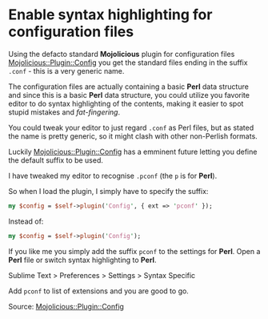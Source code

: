 # Enable syntax highlighting for configuration files

Using the defacto standard **Mojolicious** plugin for configuration files [Mojolicious::Plugin::Config](http://mojolicious.org/perldoc/Mojolicious/Plugin/Config) you get the standard files ending in the suffix `.conf` - this is a very generic name.

The configuration files are actually containing a basic **Perl** data structure and since this is a basic **Perl** data structure, you could utilize you favorite editor to do syntax highlighting of the contents, making it easier to spot stupid mistakes and _fat-fingering_.

You could tweak your editor to just regard `.conf` as Perl files, but as stated the name is pretty generic, so it might clash with other non-Perlish formats.

Luckily [Mojolicious::Plugin::Config](http://mojolicious.org/perldoc/Mojolicious/Plugin/Config) has a emminent future letting you define the default suffix to be used.

I have tweaked my editor to recognise `.pconf` (the `p` is for **Perl**).

So when I load the plugin, I simply have to specify the suffix:

```perl
my $config = $self->plugin('Config', { ext => 'pconf' });
```

Instead of:

```perl
my $config = $self->plugin('Config');
```

If you like me you simply add the suffix `pconf` to the settings for **Perl**. Open a **Perl** file or switch syntax highlighting to **Perl**.

Sublime Text > Preferences > Settings > Syntax Specific 

Add `pconf` to list of extensions and you are good to go.

Source: [Mojolicious::Plugin::Config](http://mojolicious.org/perldoc/Mojolicious/Plugin/Config)

